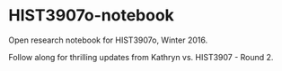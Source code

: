 # HIST3907o-notebook
Open research notebook for HIST3907o, Winter 2016.

Follow along for thrilling updates from Kathryn vs. HIST3907 - Round 2. 
